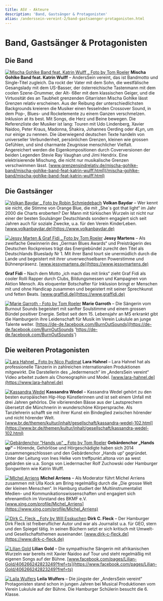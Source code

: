 ```yaml
---
title: ASV - Akteure
description: 'Band, Gastsänger & Protagonisten'
alias: /anderssein-vereint-2/band-gastsaenger-protagonisten.html
---
```



# Band, Gastsänger & Protagonisten

## Die Band

[![Mischa Gohlke Band feat. Katrin Wulff _ Foto by Tom Roeler](/media/2015/05/Mischa-Gohlke-Band-feat.-Katrin-Wulff-4a-_-Foto-by-Tom-Roeler-2.jpg)](/media/2015/05/Mischa-Gohlke-Band-feat.-Katrin-Wulff-4a-_-Foto-by-Tom-Roeler-2.jpg) **Mischa Gohlke Band feat. Katrin Wulff** – AndersSein vereint, das ist Bandmotto und Single-Titel zugleich. Da rockt der Vater mit dem Sohn, die westfälische Gesangslady mit dem US-Basser, der österreichische Tastenmann mit dem coolen Szene-Drummer, der Alt- 68er mit dem klassischen Geiger, und die Virtuosität des an Taubheit grenzenden Gitarristen Mischa Gohlke lässt Grenzen relativ erscheinen. Aus der Reibung der unterschiedlichsten Backgrounds kreieren die Musiker einen fesselnden Crossover Sound, in dem Pop-, Blues- und Rockelemente zu einem Ganzen verschmelzen. Inklusion at its best. Mit Songs, die Herz und Beine bewegen. Die Referenzliste der Musiker ist lang: Touren mit Udo Lindenberg, Xavier Naidoo, Peter Kraus, Madonna, Shakira, Johannes Oerding oder 4Lyn, um nur einige zu nennen. Die überwiegend deutschen Texte handeln von universeller Verbundenheit, persönlichen Grenzen, kleinen wie grossen Gefühlen, und sind charmante Zeugnisse menschlicher Vielfalt. Angereichert werden die Eigenkompositionen durch Coverversionen der beiden Legenden Stevie Ray Vaughan und Jimi Hendrix. Eine elektrisierende Mischung, die nicht nur musikalische Grenzen verschwimmen lässt. [www.grenzensindrelativ.de/mischa-gohlke-band/mischa-gohlke-band-feat-katrin-wulff.html](/mischa-gohlke-band/mischa-gohlke-band-feat-katrin-wulff.html)

## Die Gastsänger

[![Volkan Baydar _ Foto by Robin Schmiedebach](/media/2015/05/Volkan-Baydar-_-anderssein-R7N_7624.jpg)](/media/2015/05/Volkan-Baydar-_-anderssein-R7N_7624.jpg) **Volkan Baydar** – Wer kennt sie nicht, die Stimme von Orange Blue, die mit „She´s got that light“ im Jahr 2000 die Charts eroberten? Der Mann mit türkischen Wurzeln ist nicht nur einer der besten Soulsänger Deutschlands sondern engagiert sich seit Jahren auch für soziale Zwecke, u.a. für den Verein KinderLeben. [www.volkanbaydar.de](https://www.volkanbaydar.de)

[![Jessy Marten & Graf Fidi _ Foto by Tom Roeler](/media/2015/05/Favorit-_-Graf-Fidi-und-Jessy-Martens-_-DSCF7213-2.jpg)](/media/2015/05/Favorit-_-Graf-Fidi-und-Jessy-Martens-_-DSCF7213-2.jpg) **Jessy Martens** – Als zweifache Gewinnerin des „German Blues Awards“ und Preisträgerin des Deutschen Rockpreises trägt das Energiebündel zurecht den Titel als Deutschlands Blueslady Nr 1. Mit ihrer Band tourt sie unermüdlich durch die Lande und begeistert mit ihrer unverwechselbaren Powerstimme und Bühnenpräsenz. [www.jessymartens.de](https://www.jessymartens.de)

**Graf Fidi** – Nach dem Motto „ich mach das mit links“ zieht Graf Fidi als cooler Rolli Rapper durch Clubs, Bildungsmessen und Kampagnen von Aktion Mensch. Als eloquenter Botschafter für Inklusion bringt er Menschen mit und ohne Handicap zusammen und begeistert mit seiner Sprechkunst und fetten Beats. [www.graffidi.de](https://www.graffidi.de)

[![Marie Garroth - Foto by Tom Roeler](/media/2015/05/MarieIMG_8302.jpg)](/media/2015/05/MarieIMG_8302.jpg) **Marie Garroth** – Die Sängerin vom Burnout Sounds begeistert mit sanfter Soulstimme und einem grossen Bündel positiver Energie. Selbst seit dem 15. Lebensjahr an MS erkrankt gibt die Hamburgerin ihre Leidenschaft für Musik im Verein Lukulule an junge Talente weiter. [https://de-de.facebook.com/BurnOutSounds](https://de-de.facebook.com/BurnOutSounds 'https://de-de.facebook.com/BurnOutSounds')

## Die weiteren Protagonisten

[![Lara Hahnel _ Foto by Nico Pudimat](/media/2015/05/lara-130914-345-_-Foto-by-Nico-Pudimat.jpg)](/media/2015/05/lara-130914-345-_-Foto-by-Nico-Pudimat.jpg) **Lara Hahnel** – Lara Hahnel hat als professionelle Tänzerin in zahlreichen internationalen Produktionen mitgewirkt. Die Darstellerin des „Jedermensch“ im „AndersSein vereint“ Video arbeitet zudem als Choreographin und Model. [www.lara-hahnel.de](https://www.lara-hahnel.de)

[![Kassandra Wedel](/media/2015/05/Kassandra-Wedel-_-IMG_1392.jpg)](/media/2015/05/Kassandra-Wedel-_-IMG_1392.jpg) **Kassandra Wedel** – Kassandra Wedel gehört zu den besten europäischen Hip-Hop Künstlerinnen und ist seit einem Unfall mit drei Jahren gehörlos. Die vibrierenden Bässe aus der Lautsprechern übersetzt die Münchnerin in wunderschöne Körpersprache. Als Tanzlehrerin schafft sie mit ihrer Kunst ein Bindeglied zwischen hörender und nicht hörender Welt. [www.br.de/themen/kultur/inhalt/gesellschaft/kassandra-wedel-102.html](https://www.br.de/themen/kultur/inhalt/gesellschaft/kassandra-wedel-102.html)

[![Gebärdenchor "Hands up" _ Foto by Tom Roeler](/media/2015/05/GabaerdenChor-Hands-up_Gruppe_IMG_8466-_TR.jpg)](/media/2015/05/GabaerdenChor-Hands-up_Gruppe_IMG_8466-_TR.jpg) **Gebärdenchor „Hands up“** – Hörende, Gehörlöse und Hörgeschädigte haben sich 2014 zusammengeschlossen und den Gebärdenchor „Hands up“ gegründet. Unter der Leitung von Ines Helke vom treffpunkt.altona von aa west gebärden sie u.a. Songs von Liedermacher Rolf Zuchowski oder Hamburger Songwritern wie Katrin Wulff.

[![MIchel Arriens ](/media/2015/05/MIchel-Arriens-_-selfmade.jpeg)](/media/2015/05/MIchel-Arriens-_-selfmade.jpeg) **Michel Arriens** – Als Moderator führt Michel Arriens zusammen mit Ulla Kock am Bring regelmäßig durch die „Die grosse Welt der kleinen Menschen“. In Hamburg studiert der Multiinstrumentalist Medien- und Kommunikationswissenschaften und engagiert sich ehrenamtlich im Vorstand des BKMF e.V. [www.xing.com/profile/Michel_Arriens](https://www.xing.com/profile/Michel_Arriens)

[![Dirk C. Fleck _ Foty by Will Esskuchen](/media/2015/05/Dirk-Fleck2.jpg)](/media/2015/05/Dirk-Fleck2.jpg) **Dirk C. Fleck** – Der Hamburger Dirk Fleck ist freiberuflicher Autor und war als Journalist u.a. für GEO, stern und den Spiegel tätig. In seinen Büchern setzt er sich kritisch mit Umwelt- und Gesellschaftsthemen auseinander. [www.dirk-c-fleck.de](https://www.dirk-c-fleck.de)

[![Lilian Gold](/media/2015/05/Lilin-Gold-_-Online.jpg)](/media/2015/05/Lilin-Gold-_-Online.jpg) **Lilian Gold** – Die sympathische Sängerin mit afrikanischen Wurzeln war bereits mit Xavier Naidoo auf Tour und steht regelmäßig mit eigenen Songs auf der Bühne. [www.facebook.com/pages/Lilian-Gold/406266242823249?fref=ts](https://www.facebook.com/pages/Lilian-Gold/406266242823249?fref=ts)

[![Laila Wulfers](/media/2015/05/Laila-31.03.2015.jpg)](/media/2015/05/Laila-31.03.2015.jpg) **Leila Wulfers** – Die jüngste der „AndersSein vereint“ Protagonisten stand schon in jungen Jahren bei Musical Produktionen vom Verein Lukulule auf der Bühne. Die Hamburger Schülerin besucht die 6. Klasse.
